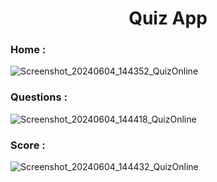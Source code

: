 <h1 align="center">Quiz App</h1>

### Home :
![Screenshot_20240604_144352_QuizOnline](https://github.com/EnniouarMohammed/QuizAppWithFirebase/assets/88623067/8dd402a8-aed0-41b1-bcd2-ba94f1fb5a78)


### Questions :
![Screenshot_20240604_144418_QuizOnline](https://github.com/EnniouarMohammed/QuizAppWithFirebase/assets/88623067/768f98b8-a10e-4949-a3c2-a1d874e64eba)


### Score :
![Screenshot_20240604_144432_QuizOnline](https://github.com/EnniouarMohammed/QuizAppWithFirebase/assets/88623067/90c5d90a-ead7-46a6-9b71-1a53e5aa8b7d)

